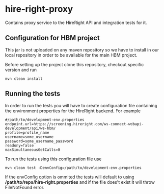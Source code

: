 # hire-right-proxy
Contains proxy service to the HireRight API and integration tests for it.

## Configuration for HBM project
This jar is not uploaded on any maven repository so we have to install in our local
repository in order to be available for the main HBM project.

Before setting up the project clone this repository, checkout specific version and
run
```
mvn clean install
```

## Running the tests
In order to run the tests you will have to create configuration file containing
the environment properties for the HireRight backend. For example
```
#/path/to/development-env.properties
endpoint.url=https://screening.hireright.com/ws-connect-webapi-development/api/ws-hbm/
profile=profile_name
username=some_username
password=some_username_password
readony=false
maxSimultaneousGetCalls=0
```
To run the tests using this configuration file use
```
mvn clean test -DenvConfig=/path/to/development-env.properties
```
If the envConfig option is ommited the tests will default to using 
**/path/to/repo/hire-right.properties** and if the file does't exist it will
throw FileNotFound error.
